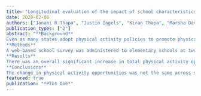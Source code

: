 ```yaml
---
title: "Longitudinal evaluation of the impact of school characteristics on changes in physical activity opportunities"
date: 2020-02-06
authors: ["Janani R Thapa", "Justin Ingels", "Kiran Thapa", "Marsha Davis", "Phaedra Corso"]
publication_types: ["2"]
abstract: "**Background**
Even as many states adopt physical activity policies to promote physical activity and prevent childhood obesity, little is known about differences in policy implementation based on school characteristics. We studied association of school characteristics and changes in physical activity opportunities at the school level during the implementation of a statewide physical activity policy in the state of Georgia.
**Methods**
A web-based school survey was administered to elementary schools at two time points (before and during policy execution). Matched respondents (289 classroom teachers, 234 administrators) reported the frequency and duration of recess and integrated physical activity time. We used paired t-test to assess changes in physical activity opportunities and chi-square tests to assess the association of change in physical activity opportunities with school characteristics. We then constructed a multiple linear regression model following a change score method to identify school-level factors that predict the magnitude of change in physical activity opportunities.
**Results**
There was an overall significant increase in total physical activity opportunities across time; however, schools with higher poverty showed a decrease in physical activity time by 5.3 minutes per day (95% CI: -9.2, -1.3). Further, the changes in physical activity time for schools in suburban Georgia were smaller (-5.7, 95% CI: -9.5, -1.9) compared to schools located in towns.
**Conclusions**
The change in physical activity opportunities was not the same across schools and school characteristics predicted the magnitude of change. Additional efforts at the local level might be needed for equitable policy implementation based on schools’ geographical location and poverty level of the student population."
featured: true
publication: "*Plos One*"
---
```

